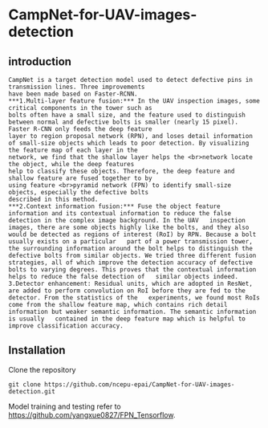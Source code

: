 CampNet-for-UAV-images-detection
====================================
introduction
-------------------
    CampNet is a target detection model used to detect defective pins in transmission lines. Three improvements   
    have been made based on Faster-RCNN. 
    ***1.Multi-layer feature fusion:*** In the UAV inspection images, some critical components in the tower such as 
    bolts often have a small size, and the feature used to distinguish 
    between normal and defective bolts is smaller (nearly 15 pixel). Faster R-CNN only feeds the deep feature 
    layer to region proposal network (RPN), and loses detail information  
    of small-size objects which leads to poor detection. By visualizing the feature map of each layer in the 
    network, we find that the shallow layer helps the <br>network locate the object, while the deep features
    help to classify these objects. Therefore, the deep feature and shallow feature are fused together to by 
    using feature <br>pyramid network (FPN) to identify small-size objects, especially the defective bolts 
    described in this method.
    ***2.Context information fusion:*** Fuse the object feature information and its contextual information to reduce the false detection in the complex image background. In the UAV   inspection images, there are some objects highly like the bolts, and they also would be detected as regions of interest (RoI) by RPN. Because a bolt usually exists on a particular   part of a power transmission tower, the surrounding information around the bolt helps to distinguish the defective bolts from similar objects. We tried three different fusion   strategies, all of which improve the detection accuracy of defective bolts to varying degrees. This proves that the contextual information helps to reduce the false detection of   similar objects indeed.  
    3.Detector enhancement: Residual units, which are adopted in ResNet, are added to perform convolution on RoI before they are fed to the detector. From the statistics of the   experiments, we found most RoIs come from the shallow feature map, which contains rich detail information but weaker semantic information. The semantic information is usually   contained in the deep feature map which is helpful to improve classification accuracy.   
Installation
--------------------
Clone the repository    
  ```Shell    
  git clone https://github.com/ncepu-epai/CampNet-for-UAV-images-detection.git    
  ```       
   Model training and testing refer to https://github.com/yangxue0827/FPN_Tensorflow.
